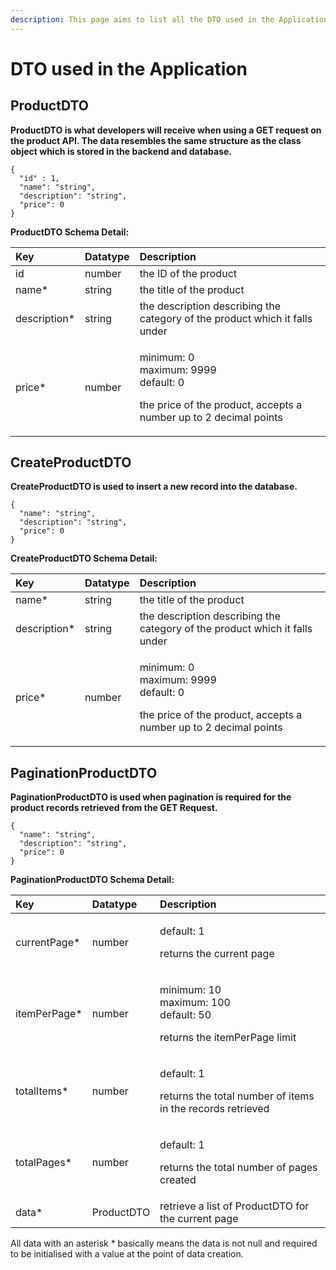 ```yaml
---
description: This page aims to list all the DTO used in the Application.
---
```


# DTO used in the Application

## **ProductDTO**

**ProductDTO is what developers will receive when using a GET request on the product API. The data resembles the same structure as the class object which is stored in the backend and database.**

```text
{
  "id" : 1,
  "name": "string",
  "description": "string",
  "price": 0
}
```

**ProductDTO Schema Detail:**

<table>
  <thead>
    <tr>
      <th style="text-align:left">Key</th>
      <th style="text-align:left">Datatype</th>
      <th style="text-align:left">Description</th>
    </tr>
  </thead>
  <tbody>
    <tr>
      <td style="text-align:left">id</td>
      <td style="text-align:left">number</td>
      <td style="text-align:left">the ID of the product</td>
    </tr>
    <tr>
      <td style="text-align:left">name*</td>
      <td style="text-align:left">string</td>
      <td style="text-align:left">the title of the product</td>
    </tr>
    <tr>
      <td style="text-align:left">description*</td>
      <td style="text-align:left">string</td>
      <td style="text-align:left">the description describing the category of the product which it falls
        under</td>
    </tr>
    <tr>
      <td style="text-align:left">price*</td>
      <td style="text-align:left">number</td>
      <td style="text-align:left">
        <p>minimum: 0
          <br />maximum: 9999
          <br />default: 0</p>
        <p>the price of the product, accepts a number up to 2 decimal points</p>
      </td>
    </tr>
  </tbody>
</table>

## **CreateProductDTO**

**CreateProductDTO is used to insert a new record into the database.**

```text
{
  "name": "string",
  "description": "string",
  "price": 0
}
```

**CreateProductDTO Schema Detail:**

<table>
  <thead>
    <tr>
      <th style="text-align:left">Key</th>
      <th style="text-align:left">Datatype</th>
      <th style="text-align:left">Description</th>
    </tr>
  </thead>
  <tbody>
    <tr>
      <td style="text-align:left">name*</td>
      <td style="text-align:left">string</td>
      <td style="text-align:left">the title of the product</td>
    </tr>
    <tr>
      <td style="text-align:left">description*</td>
      <td style="text-align:left">string</td>
      <td style="text-align:left">the description describing the category of the product which it falls
        under</td>
    </tr>
    <tr>
      <td style="text-align:left">price*</td>
      <td style="text-align:left">number</td>
      <td style="text-align:left">
        <p>minimum: 0
          <br />maximum: 9999
          <br />default: 0</p>
        <p>the price of the product, accepts a number up to 2 decimal points</p>
      </td>
    </tr>
  </tbody>
</table>

## **PaginationProductDTO**

**PaginationProductDTO is used when pagination is required for the product records retrieved from the GET Request.**

```text
{
  "name": "string",
  "description": "string",
  "price": 0
}
```

**PaginationProductDTO Schema Detail:**

<table>
  <thead>
    <tr>
      <th style="text-align:left">Key</th>
      <th style="text-align:left">Datatype</th>
      <th style="text-align:left">Description</th>
    </tr>
  </thead>
  <tbody>
    <tr>
      <td style="text-align:left">currentPage*</td>
      <td style="text-align:left">number</td>
      <td style="text-align:left">
        <p>default: 1</p>
        <p>returns the current page</p>
      </td>
    </tr>
    <tr>
      <td style="text-align:left">itemPerPage*</td>
      <td style="text-align:left">number</td>
      <td style="text-align:left">
        <p>minimum: 10
          <br />maximum: 100
          <br />default: 50</p>
        <p>returns the itemPerPage limit</p>
      </td>
    </tr>
    <tr>
      <td style="text-align:left">totalItems*</td>
      <td style="text-align:left">number</td>
      <td style="text-align:left">
        <p>default: 1</p>
        <p>returns the total number of items in the records retrieved</p>
      </td>
    </tr>
    <tr>
      <td style="text-align:left">totalPages*</td>
      <td style="text-align:left">number</td>
      <td style="text-align:left">
        <p>default: 1</p>
        <p>returns the total number of pages created</p>
      </td>
    </tr>
    <tr>
      <td style="text-align:left">data*</td>
      <td style="text-align:left">ProductDTO</td>
      <td style="text-align:left">retrieve a list of ProductDTO for the current page</td>
    </tr>
  </tbody>
</table>



All data with an asterisk \* basically means the data is not null and required to be initialised with a value at the point of data creation. 


